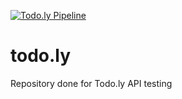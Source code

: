 [![Todo.ly Pipeline](https://github.com/AT15-TestNG/todo.ly/actions/workflows/pipeline.yml/badge.svg)](https://github.com/AT15-TestNG/todo.ly/actions/workflows/pipeline.yml)

# todo.ly
Repository done for Todo.ly API testing
